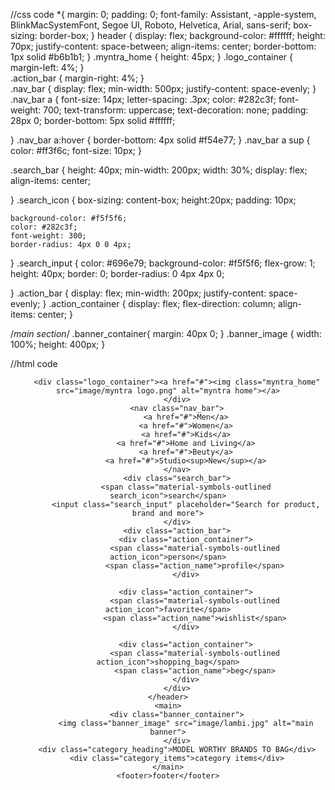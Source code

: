 //css code 
*{
    margin: 0;
    padding: 0;
    font-family: Assistant, -apple-system, BlinkMacSystemFont, Segoe UI, Roboto, Helvetica, Arial, sans-serif;
    box-sizing:  border-box;
}
header {
    display: flex;
    background-color: #ffffff;
    height: 70px;
    justify-content: space-between;
    align-items: center;
    border-bottom: 1px solid #b6b1b1;
}
.myntra_home {
    height: 45px;
    }
.logo_container {
    margin-left: 4%;
}  
.action_bar {
    margin-right: 4%;
}  
.nav_bar {
    display: flex;
    min-width: 500px;
    justify-content: space-evenly;
}
.nav_bar a {
    font-size: 14px;
    letter-spacing: .3px;
    color: #282c3f;
    font-weight: 700;
    text-transform: uppercase;
    text-decoration: none;
    padding:  28px 0;
    border-bottom: 5px solid #ffffff;
    
}
.nav_bar a:hover {
    border-bottom: 4px solid #f54e77;
}
.nav_bar a sup {
    color: #ff3f6c;
    font-size: 10px;
}


.search_bar {
    height: 40px;
    min-width: 200px;
    width: 30%;
    display: flex;
    align-items: center;

}
.search_icon {
    box-sizing: content-box;
    height:20px;
    padding: 10px;

    background-color: #f5f5f6;
    color: #282c3f;
    font-weight: 300;
    border-radius: 4px 0 0 4px;
}
.search_input {
    color: #696e79;
    background-color: #f5f5f6;
    flex-grow: 1;
    height: 40px;
    border: 0;
    border-radius: 0 4px 4px 0;

}
.action_bar {
    display: flex;
    min-width: 200px;
    justify-content: space-evenly;
}
.action_container {
    display: flex;
    flex-direction: column;
    align-items: center;
}

/*main section*/
.banner_container{
    margin: 40px 0;
}
.banner_image {
    width: 100%;
    height: 400px;
}


//html code
<!DOCTYPE html>
<html lang="en">
<head>
    <title>Myntra Clone</title>
    <link rel="stylesheet" href="index.css">
    <link rel="stylesheet" href="https://fonts.googleapis.com/css2?family=Material+Symbols+Outlined:opsz,wght,FILL,GRAD@20..48,100..700,0..1,-50..200" />
</head>
<body>
    <header>

        <div class="logo_container"><a href="#"><img class="myntra_home" src="image/myntra logo.png" alt="myntra home"></a>
        </div>
        <nav class="nav_bar">
            <a href="#">Men</a>
            <a href="#">Women</a>
            <a href="#">Kids</a>
            <a href="#">Home and Living</a>
            <a href="#">Beuty</a>
            <a href="#">Studio<sup>New</sup></a>
        </nav>
        <div class="search_bar">
            <span class="material-symbols-outlined search_icon">search</span>
            <input class="search_input" placeholder="Search for product, brand and more">
        </div>
        <div class="action_bar">
            <div class="action_container">
                <span class="material-symbols-outlined action_icon">person</span>
                <span class="action_name">profile</span>
            </div>

            <div class="action_container">
                <span class="material-symbols-outlined action_icon">favorite</span>
                <span class="action_name">wishlist</span>
            </div>

            <div class="action_container">
                <span class="material-symbols-outlined action_icon">shopping_bag</span>
                <span class="action_name">beg</span>
            </div>
        </div>
    </header>
    <main>
        <div class="banner_container">
            <img class="banner_image" src="image/lambi.jpg" alt="main banner">
        </div>
        <div class="category_heading">MODEL WORTHY BRANDS TO BAG</div>
        <div class="category_items">category items</div>
    </main>
    <footer>footer</footer>
</body>
</html>
